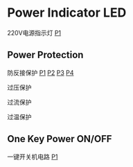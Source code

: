 # Power Indicator LED
220V电源指示灯
[P1](https://user-images.githubusercontent.com/32056331/112077747-148d9b00-8bb8-11eb-9386-ea2e6a7625c6.png)

## Power Protection
防反接保护
[P1](https://user-images.githubusercontent.com/32056331/113377777-e07c5c00-93a7-11eb-8f82-b89fa74336ea.png)
[P2](https://user-images.githubusercontent.com/32056331/112265460-7da30a80-8cad-11eb-9524-aea679b8e704.png)
[P3](https://user-images.githubusercontent.com/32056331/112265541-9dd2c980-8cad-11eb-94c9-7cce3385b7f1.png)
[P4](https://user-images.githubusercontent.com/32056331/113378313-40273700-93a9-11eb-9ed1-67cefbba8c41.jpg)

过压保护

过流保护

过温保护



## One Key Power ON/OFF
一键开关机电路
[P1](https://user-images.githubusercontent.com/32056331/113376641-ba08f180-93a4-11eb-9cb3-41b69390c5cb.jpg)

